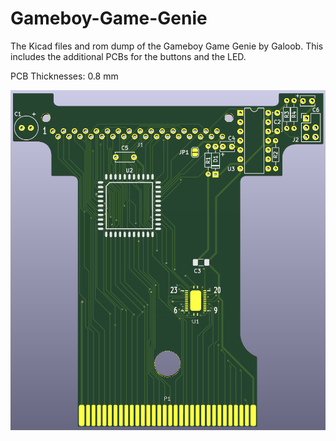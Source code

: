# Gameboy-Game-Genie
The Kicad files and rom dump of the Gameboy Game Genie by Galoob. This includes the additional PCBs for the buttons and the LED.

PCB Thicknesses: 0.8 mm

![image](https://github.com/RWeick/Gameboy-Game-Genie/blob/main/GBGG.png)
